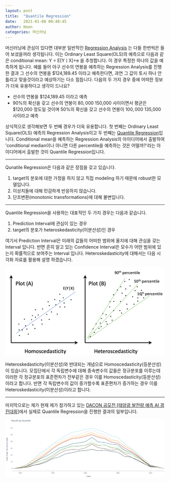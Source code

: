 ```yaml
---
layout: post
title:  "Quantile Regression"
date:   2021-01-08 00:40:45
author: Hoon
categories: 머신러닝
---
```


 머신러닝에 관심이 있다면 대부분 일반적인 [Regression Analysis](https://en.wikipedia.org/wiki/Regression_analysis) 는 다들 한번씩은 들어 보셨을꺼라 생각됩니다.  이는 Ordinary Least Square(OLS)의 예측으로 다음과 같은 conditional mean: Y = E[YㅣX]+e 을 추청합니다. 이 경우 특정한 하나의 값을 예측하게 됩니다. 예를 들어 야구 선수의 연봉을 예측하는 Regression Analysis를 진행한 결과 그 선수의 연봉을 $124,189.45 이라고 예측한다면, 과연 그 값이 토시 하나 안틀리고 맞을것이라고 예상하기는 다소 힘듭니다. 다음의 두 가지 경우 중에 어떠한 정보가 더욱 유용하다고 생각이 드나요?

* 선수의 연봉을 $124,189.45 이라고 예측
* 90%의 확신을 갖고 선수의 연봉이 $80,000~$150,000 사이이면서 평균은 $120,000 정도일 것이며 50%의 확신을 갖고 선수의 연봉이 $100,000~$135,000 사이라고 예측

 상식적으로 생각해보면 두 번째 경우가 더욱 유용합니다. 첫 번째는 Ordinary Least Square(OLS) 예측의 Regression Analysis이고 두 번째는 [Quantile Regression](https://en.wikipedia.org/wiki/Quantile_regression)입니다. Conditional mean을 예측하는 Regression Analysis의 아이디어에서 출발하여 'conditional median이나 아니면 다른 percentile을 예측하는 것은 어떨까?'라는 아이디어에서 출발한 것이 Quantile Regression입니다.

-----

Qunatile Regression은 다음과 같은 장점을 갖고 있습니다.

1. target의 분포에 대한 가정을 하지 않고 직접 modeling 하기 때문에 robust한 모델입니다.
2. 이상치들에 대해 민감하게 반응하지 않습니다.
3. 단조변환(monotonic transformations)에 대해 불변입니다.

----

Quantile Regression을 사용하는 대표적인 두 가지 경우는 다음과 같습니다. 

1. Prediction Interval에 관심이 있는 경우
2. target의 분포가 heteroskedasticity(이분산성)인 경우

여기서 Prediction Interval은 미래의 값들의 어떠한 범위에 올지에 대해 관심을 갖는 Interval 입니다. 반면 흔히 알고 있는 Confidence Interval은 모수가 어떤 범위에 있는지 확률적으로 보여주는 Interval 입니다. Heteroskedasticity에 대해서는 다음 시각화 자료를 활용해 설명 하겠습니다.

![이분산성_등분산성.PNG](https://github.com/hoon-923/hoon-923.github.io/blob/master/_images/%EC%9D%B4%EB%B6%84%EC%82%B0%EC%84%B1_%EB%93%B1%EB%B6%84%EC%82%B0%EC%84%B1.PNG?raw=true)

Heteroskedasticity(이분산성)와 반대되는 개념으로 Homoscedasticity(등분산성)이 있습니다. 모집단에서 각 독립변수에 대해 종속변수의 값들은 정규분포를 이루는데 이러한 각 정규분포의 표준편차가 전부같은 경우 이를 Homoscedasticity(등분산성)이라고 합니다. 반면 각 독립변수의 값이 증가할수록 표준편차가 증가하는 경우 이를Heteroskedasticity(이분산성)이라고 합니다.

-----

마지막으로는 제가 현재 제가 참가하고 있는 [DACON 공모전 [태양광 발전량 예측 AI 경진대회]](https://dacon.io/competitions/official/235680/overview/)에서 실제로 Quantile Regression을 진행한 결과의 일부입니다.

![QR.PNG](https://github.com/hoon-923/hoon-923.github.io/blob/master/_images/QR.PNG?raw=true)

